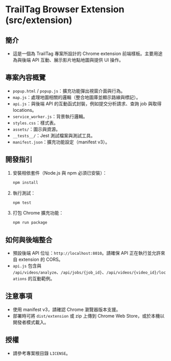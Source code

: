 # TrailTag Browser Extension (src/extension)

## 簡介

- 這是一個為 TrailTag 專案所設計的 Chrome extension 前端樣板。主要用途為與後端 API 互動、展示影片地點地圖與提供 UI 操作。

## 專案內容概覽

- `popup.html` / `popup.js`：擴充功能彈出視窗介面與行為。
- `map.js`：處理地圖相關的邏輯（整合地圖庫並顯示路線與標記）。
- `api.js`：與後端 API 的互動函式封裝，例如提交分析請求、查詢 job 與取得 locations。
- `service_worker.js`：背景執行邏輯。
- `styles.css`：樣式表。
- `assets/`：圖示與資源。
- `__tests__/`：Jest 測試檔案與測試工具。
- `manifest.json`：擴充功能設定（manifest v3）。

## 開發指引

1. 安裝相依套件（Node.js 與 npm 必須已安裝）：

   ```bash
   npm install
   ```

2. 執行測試：

   ```bash
   npm test
   ```

3. 打包 Chrome 擴充功能：

   ```bash
   npm run package
   ```

## 如何與後端整合

- 預設後端 API 位址：`http://localhost:8010`。請確保 API 正在執行並允許來自 extension 的 CORS。
- `api.js` 包含與 `/api/videos/analyze`、`/api/jobs/{job_id}`、`/api/videos/{video_id}/locations` 的互動範例。

## 注意事項

- 使用 manifest v3，請確認 Chrome 瀏覽器版本支援。
- 部署時可將 `dist/extension` 或 zip 上傳到 Chrome Web Store，或於本機以開發者模式載入。

## 授權

- 請參考專案根目錄 `LICENSE`。
